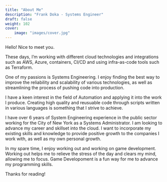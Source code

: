 ```yaml
---
title: "About Me"
description: "Frank Doka - Systems Engineer"
draft: false
weight: 102
cover:
    image: "images/cover.jpg"
---
```

Hello! Nice to meet you.

These days, I’m working with different cloud technologies and integrations such as AWS, Azure, containers, CI/CD and using infra-as-code tools such as Terraform.

One of my passions is Systems Engineering. I enjoy finding the best way to improve the reliability and scalability of various technologies, as well as streamlining the process of pushing code into production.

I have a keen interest in the field of Automation and applying it into the work I produce. Creating high quality and reusuable code through scripts written in various languages is something that I strive to achieve.

I have over 6 years of System Engineering experience in the public sector working for the City of New York as a Systems Administrator. I am looking to advance my career and skillset into the cloud. I want to incorporate my existing skills and knowledge to provide positive growth to the companies I work with, as well as my own personal growth.

In my spare time, I enjoy working out and working on game development. Working out helps me to relieve the stress of the day and clears my mind, allowing me to focus. Game Developoment is a fun way for me to advance my programming skills.

Thanks for reading!